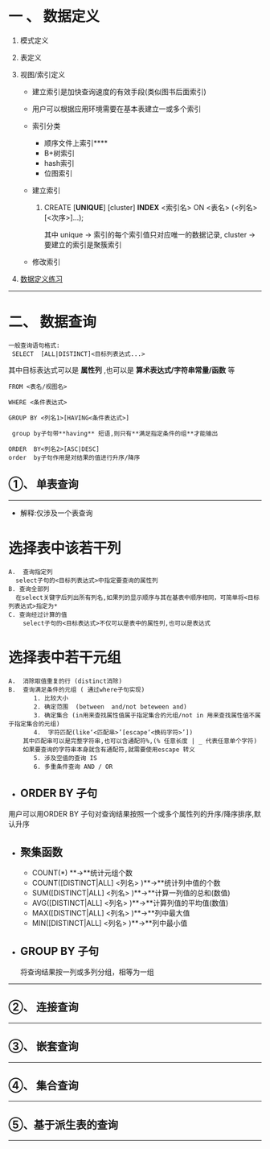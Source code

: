 # 一 、  数据定义

1. 模式定义
2. 表定义

3.  视图/索引定义
    
    * 建立索引是加快查询速度的有效手段(类似图书后面索引)
    * 用户可以根据应用环境需要在基本表建立一或多个索引
    * 索引分类
      * 顺序文件上索引****
      * B+树索引
      * hash索引
      * 位图索引
    * 建立索引
       1. CREATE [**UNIQUE**] [cluster] **INDEX** <索引名> ON <表名> (<列名>[<次序>]...);
         
          其中 unique → 索引的每个索引值只对应唯一的数据记录, cluster → 要建立的索引是聚簇索引
          
    * 修改索引
 4. [数据定义练习](https://github.com/wj825953087/DataBaseStudy/blob/master/%E6%95%B0%E6%8D%AE%E5%BA%93%E6%93%8D%E4%BD%9C%E7%BB%83%E4%B9%A0/%E6%95%B0%E6%8D%AE%E5%AE%9A%E4%B9%89%E7%BB%83%E4%B9%A0.md)

--------------------------
# 二、 数据查询
    一般查询语句格式:
     SELECT  [ALL|DISTINCT]<目标列表达式...>
其中目标表达式可以是     **属性列**   ,也可以是    **算术表达式/字符串常量/函数**   等 

    FROM <表名/视图名>
    
    WHERE <条件表达式>
    
    GROUP BY <列名1>[HAVING<条件表达式>]

     group by子句带**having** 短语,则只有**满足指定条件的组**才能输出

    ORDER  BY<列名2>[ASC|DESC]
    order  by子句作用是对结果的值进行升序/降序

## ①、 单表查询
 --------------------------
*  解释:仅涉及一个表查询
 # 选择表中该若干列 
 
    A.  查询指定列  
      select子句的<目标列表达式>中指定要查询的属性列
    B. 查询全部列
      在select关键字后列出所有列名,如果列的显示顺序与其在基表中顺序相同，可简单将<目标列表达式>指定为*
    C. 查询经过计算的值
        select子句的<目标表达式>不仅可以是表中的属性列,也可以是表达式
 # 选择表中若干元组
    A.  消除取值重复的行 (distinct消除) 
    B.  查询满足条件的元组 ( 通过where子句实现)
           1. 比较大小
           2. 确定范围  (between  and/not beteween and)
           3. 确定集合 (in用来查找属性值属于指定集合的元组/not in 用来查找属性值不属于指定集合的元组) 
           4.  字符匹配(like‘<匹配串>’[escape‘<换码字符>’])
        其中匹配串可以是完整字符串,也可以含通配符%,(% 任意长度 | _ 代表任意单个字符)
        如果要查询的字符串本身就含有通配符,就需要使用escape 转义
           5. 涉及空值的查询 IS
           6. 多重条件查询 AND / OR
           
            
* ## ORDER BY 子句
用户可以用ORDER BY 子句对查询结果按照一个或多个属性列的升序/降序排序,默认升序
* ## 聚集函数
  * COUNT(*) **→**统计元组个数
  * COUNT([DISTINCT|ALL] <列名> )**→**统计列中值的个数
  * SUM([DISTINCT|ALL] <列名> )**→**计算一列值的总和(数值)
  * AVG([DISTINCT|ALL] <列名> )**→**计算列值的平均值(数值)
  * MAX([DISTINCT|ALL] <列名> )**→**列中最大值
  * MIN([DISTINCT|ALL] <列名> )**→**列中最小值
* ## GROUP BY 子句 
  将查询结果按一列或多列分组，相等为一组
--------------------------
##  ②、 连接查询
--------------------------
##   ③、 嵌套查询
--------------------------
##   ④、 集合查询
--------------------------
##   ⑤、基于派生表的查询
--------------------------
